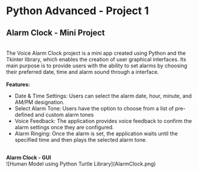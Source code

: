 <h1>Python Advanced - Project 1</h1>
<h2>Alarm Clock - Mini Project</h2> 
</br>
The Voice Alarm Clock project is a mini app created using Python and the Tkinter library, which enables the creation of user graphical interfaces. Its main purpose is to provide users with the ability to set alarms by choosing their preferred date, time and alarm sound through a interface.</br>
</br>
<b>Features:</b></br>
<ul> 
<li>Date & Time Settings: Users can select the alarm date, hour, minute, and AM/PM designation.</li> 
<li>Select Alarm Tone: Users have the option to choose from a list of pre-defined and custom alarm tones</li> 
<li>Voice Feedback: The application provides voice feedback to confirm the alarm settings once they are configured.</li> 
<li>Alarm Ringing: Once the alarm is set, the application waits until the specified time and then plays the selected alarm tone.</li> 
</ul></br>
<b>Alarm Clock - GUI</b></br>
![Human Model using Python Turtle Library](AlarmClock.png)
